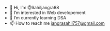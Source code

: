 - 👋 Hi, I’m @Sahiljangra88
- 👀 I’m interested in Web developement 
- 🌱 I’m currently learning DSA
- 📫 How to reach me jangrasahil757@gmail.com

<!---
Sahiljangra88/Sahiljangra88 is a ✨ special ✨ repository because its `README.md` (this file) appears on your GitHub profile.
You can click the Preview link to take a look at your changes.
--->
